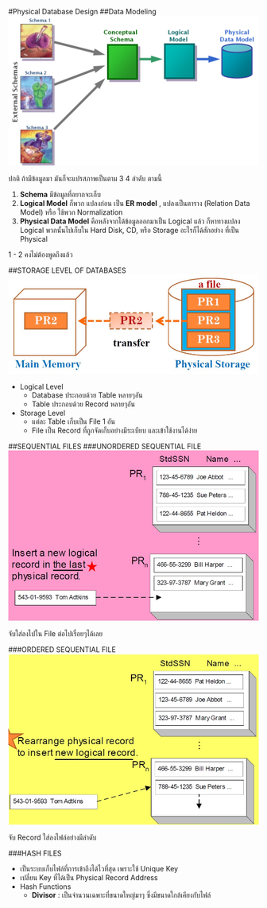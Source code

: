 #Physical Database Design
##Data Modeling
![](./imgs/4level_schema.png)

ปกติ ถ้ามีข้อมูลมา มันก็จะแปรสภาพเป็นตาม 3 4 ลำดับ ตามนี้

1. **Schema** มีข้อมูลที่อยากจะเก็บ
2. **Logical Model** ก็พวก แปลงก่อน เป็น **ER model** , แปลงเป็นตาราง (Relation Data Model) หรือ ใช้พวก Normalization
3. **Physical Data Model** คือหลังจากได้ข้อมูลออกมาเป็น Logical แล้ว ก็หาทางแปลง Logical พวกนั้นไปเก็บใน Hard Disk, CD, หรือ Storage อะไรก็ได้สักอย่าง ที่เป็น Physical

1 - 2 คงไม่ต้องพูดถึงแล้ว

##STORAGE LEVEL OF DATABASES
![Storage Level](./imgs/phy-1.jpg)

- Logical Level
  - Database ประกอบด้วย Table หลายๆอัน
  - Table ประกอบด้วย Record หลายๆอัน
- Storage Level
  - แต่ละ Table เก็บเป็น File 1 อัน
  - File เป็น Record ที่ถูกจัดเก็บอย่างมีระเบียบ และเข้าใช้งานได้ง่าย

##SEQUENTIAL FILES
###UNORDERED SEQUENTIAL FILE
![](./imgs/phy-2.jpg)

จับใส่ลงไปใน File ต่อไปเรื่อยๆได้เลย

###ORDERED SEQUENTIAL FILE
![](./imgs/phy-3.jpg)

จับ Record ใส่ลงไฟล์อย่างมีลำดับ

###HASH FILES
- เป็นระบบเก็บไฟล์ที่การเข้าถึงได้ไวที่สุด เพราะใช้ Unique Key
- เปลี่ยน Key ที่ได้เป็น Physical Record Address
- Hash Functions
  - **Divisor** : เป็นจำนวนเฉพาะที่ขนาดใหญ่มาๆ ซึ่งมีขนาดใกล้เคียงกับไฟล์
